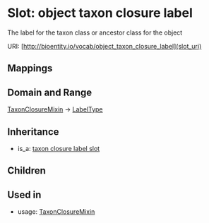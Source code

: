 # Slot: object taxon closure label


The label for the taxon class or ancestor class for the object

URI: [http://bioentity.io/vocab/object_taxon_closure_label](slot_uri)
## Mappings

## Domain and Range

[TaxonClosureMixin](TaxonClosureMixin.md) -> [LabelType](LabelType.md)
## Inheritance

 *  is_a: [taxon closure label slot](taxon_closure_label_slot.md)
## Children

## Used in

 *  usage: [TaxonClosureMixin](TaxonClosureMixin.md)
